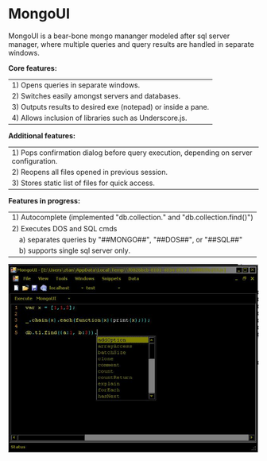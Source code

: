 MongoUI
=======

MongoUI is a bear-bone mongo mananger modeled after sql server manager, where multiple queries and query results are handled in separate windows.  

<span style="font-weight:bold">Core features:</span>
<table>
  <tr><td colspan=2>1) Opens queries in separate windows.</td></tr>
  <tr><td colspan=2>2) Switches easily amongst servers and databases.</td></tr>
  <tr><td colspan=2>3) Outputs results to desired exe (notepad) or inside a pane.</td></tr>
  <tr><td colspan=2>4) Allows inclusion of libraries such as Underscore.js.</td></tr>
</table>

<span style="font-weight:bold">Additional features:</span>
<table>
  <tr><td colspan=2>1) Pops confirmation dialog before query execution, depending on server configuration.</td></tr>
  <tr><td colspan=2>2) Reopens all files opened in previous session.</td></tr>
  <tr><td colspan=2>3) Stores static list of files for quick access.</td></tr>
</table>

<span style="font-weight:bold">Features in progress:</span>
<table>
  <tr><td colspan=2>1) Autocomplete (implemented "db.collection." and "db.collection.find()")</td></tr>
  <tr><td colspan=2>2) Executes DOS and SQL cmds</td></tr>
  <tr><td></td><td>a) separates queries by "##MONGO##", "##DOS##", or "##SQL##"</td></tr>
  <tr><td></td><td>b) supports single sql server only.</td></tr>
</table>

<img src="Images/AppSnapShot.jpg"></image>

